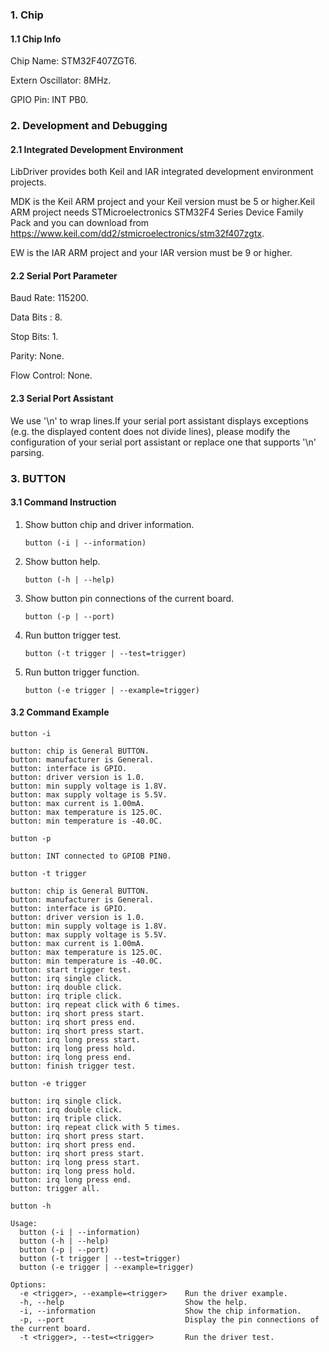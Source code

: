 ### 1. Chip

#### 1.1 Chip Info

Chip Name: STM32F407ZGT6.

Extern Oscillator: 8MHz.

GPIO Pin: INT PB0.

### 2. Development and Debugging

#### 2.1 Integrated Development Environment

LibDriver provides both Keil and IAR integrated development environment projects.

MDK is the Keil ARM project and your Keil version must be 5 or higher.Keil ARM project needs STMicroelectronics STM32F4 Series Device Family Pack and you can download from https://www.keil.com/dd2/stmicroelectronics/stm32f407zgtx.

EW is the IAR ARM project and your IAR version must be 9 or higher.

#### 2.2 Serial Port Parameter

Baud Rate: 115200.

Data Bits : 8.

Stop Bits: 1.

Parity: None.

Flow Control: None.

#### 2.3 Serial Port Assistant

We use '\n' to wrap lines.If your serial port assistant displays exceptions (e.g. the displayed content does not divide lines), please modify the configuration of your serial port assistant or replace one that supports '\n' parsing.

### 3. BUTTON

#### 3.1 Command Instruction

1. Show button chip and driver information.

    ```shell
    button (-i | --information)  
    ```

2. Show button help.

    ```shell
    button (-h | --help)        
    ```

3. Show button pin connections of the current board.

    ```shell
    button (-p | --port)              
    ```

4. Run button trigger test.

    ```shell
    button (-t trigger | --test=trigger)
    ```

5. Run button trigger function.

    ```shell
    button (-e trigger | --example=trigger)  
    ```
    
#### 3.2 Command Example

```shell
button -i

button: chip is General BUTTON.
button: manufacturer is General.
button: interface is GPIO.
button: driver version is 1.0.
button: min supply voltage is 1.8V.
button: max supply voltage is 5.5V.
button: max current is 1.00mA.
button: max temperature is 125.0C.
button: min temperature is -40.0C.
```

```shell
button -p

button: INT connected to GPIOB PIN0.
```

```shell
button -t trigger

button: chip is General BUTTON.
button: manufacturer is General.
button: interface is GPIO.
button: driver version is 1.0.
button: min supply voltage is 1.8V.
button: max supply voltage is 5.5V.
button: max current is 1.00mA.
button: max temperature is 125.0C.
button: min temperature is -40.0C.
button: start trigger test.
button: irq single click.
button: irq double click.
button: irq triple click.
button: irq repeat click with 6 times.
button: irq short press start.
button: irq short press end.
button: irq short press start.
button: irq long press start.
button: irq long press hold.
button: irq long press end.
button: finish trigger test.
```

```shell
button -e trigger

button: irq single click.
button: irq double click.
button: irq triple click.
button: irq repeat click with 5 times.
button: irq short press start.
button: irq short press end.
button: irq short press start.
button: irq long press start.
button: irq long press hold.
button: irq long press end.
button: trigger all.
```

```shell
button -h

Usage:
  button (-i | --information)
  button (-h | --help)
  button (-p | --port)
  button (-t trigger | --test=trigger)
  button (-e trigger | --example=trigger)

Options:
  -e <trigger>, --example=<trigger>    Run the driver example.
  -h, --help                           Show the help.
  -i, --information                    Show the chip information.
  -p, --port                           Display the pin connections of the current board.
  -t <trigger>, --test=<trigger>       Run the driver test.
```
